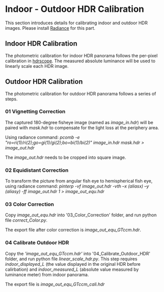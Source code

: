 # Indoor - Outdoor HDR Calibration
This section introduces details for calibrating indoor and outdoor HDR images.
Please install [Radiance](https://github.com/LBNL-ETA/Radiance/releases) for this part. 


## Indoor HDR Calibration
The photometric calibration for indoor HDR panorama follows the per-pixel calibration in [hdrscope](https://courses.washington.edu/hdrscope/index.html).
The measured absolute luminance will be used to linearly scale each HDR image.


## Outdoor HDR Calibration
The photometric calibration for outdoor HDR panorama follows a series of steps.

### 01 Vignetting Correction
The captured 180-degree fisheye image (named as *image_in.hdr*) will be paired with *mask.hdr* to compensate for the light loss at the periphery area. 

Using radiance command: *pcomb -e "ro=ri(1)/ri(2);go=gi(1)/gi(2);bo=bi(1)/bi(2)" image_in.hdr mask.hdr > image_out.hdr* 

The *image_out.hdr* needs to be cropped into square image. 

### 02 Equidistant Correction
To transform the picture from angular fish eye to hemispherical fish eye, using radiance command:
*pinterp -vf image_out.hdr -vth –x (aliasx) –y (aliasy) -ff image_out.hdr 1 > image_out_equ.hdr*

### 03 Color Correction
Copy *image_out_equ.hdr* into '03_Color_Correction' folder, and run python file *correct_Color.py*.

The export file after color correction is *image_out_equ_GTccm.hdr*.

### 04 Calibrate Outdoor HDR
Copy the *'image_out_equ_GTccm.hdr'* into '04_Calibrate_Outdoor_HDR' folder, and run python file *linear_scale_hdr.py*.
This step requires *indoor_displayed_L* (the value displayed in the original HDR before calirbation) and *indoor_measured_L* (absolute value measured by luminance meter) from indoor panorama.

The export file is *image_out_equ_GTccm_cali.hdr*

